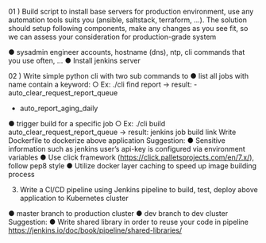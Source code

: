 01 ) Build script to install base servers for production environment, use any automation tools
suits you (ansible, saltstack, terraform, ...). The solution should setup following components,
make any changes as you see fit, so we can assess your consideration for production-grade
system

● sysadmin engineer accounts, hostname (dns), ntp, cli commands that you use
often, ...
● Install jenkins server

02 ) Write simple python cli with two sub commands to
● list all jobs with name contain a keyword:
○ Ex: ./cli find report
-> result: - auto_clear_request_report_queue
- auto_report_aging_daily

● trigger build for a specific job
○ Ex: ./cli build auto_clear_request_report_queue
-> result: jenkins job build link
Write Dockerfile to dockerize above application
Suggestion:
● Sensitive information such as jenkins user’s api-key is configured via
environment variables
● Use click framework (https://click.palletsprojects.com/en/7.x/), follow pep8 style
● Utilize docker layer caching to speed up image building process

03) Write a CI/CD pipeline using Jenkins pipeline to build, test, deploy above application to
Kubernetes cluster

● master branch to production cluster
● dev branch to dev cluster
Suggestion:
● Write shared library in order to reuse your code in pipeline
https://jenkins.io/doc/book/pipeline/shared-libraries/

